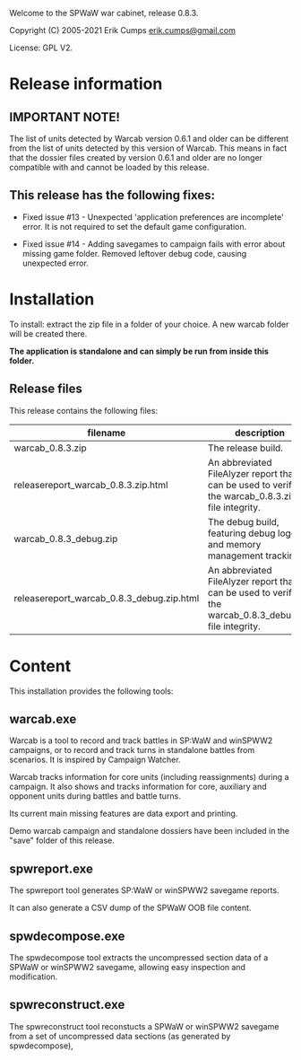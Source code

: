 Welcome to the SPWaW war cabinet, release 0.8.3.

Copyright (C) 2005-2021 Erik Cumps erik.cumps@gmail.com

License: GPL V2.

# Release information

## IMPORTANT NOTE!

The list of units detected by Warcab version 0.6.1 and older can be different
from the list of units detected by this version of Warcab. This means in fact
that the dossier files created by version 0.6.1 and older are no longer
compatible with and cannot be loaded by this release.

## This release has the following fixes:

* Fixed issue #13 - Unexpected 'application preferences are incomplete' error.
    It is not required to set the default game configuration.

* Fixed issue #14 - Adding savegames to campaign fails with error about missing game folder.
    Removed leftover debug code, causing unexpected error. 

# Installation

To install: extract the zip file in a folder of your choice. A new warcab folder will be created there.

**The application is standalone and can simply be run from inside this folder.**

## Release files

This release contains the following files:

| filename | description |
| --- | --- |
| warcab_0.8.3.zip | The release build. |
| releasereport_warcab_0.8.3.zip.html | An abbreviated FileAlyzer report that can be used to verify the warcab_0.8.3.zip file integrity. |
| warcab_0.8.3_debug.zip | The debug build, featuring debug logging and memory management tracking. |
| releasereport_warcab_0.8.3_debug.zip.html | An abbreviated FileAlyzer report that can be used to verify the warcab_0.8.3_debug.zip file integrity. |

# Content

This installation provides the following tools:

## warcab.exe

  Warcab is a tool to record and track battles in SP:WaW and winSPWW2 campaigns, or to record and track turns in standalone battles from scenarios. It is inspired by Campaign Watcher.

  Warcab tracks information for core units (including reassignments) during a campaign. It also shows and tracks information for core, auxiliary and opponent units during battles and battle turns.

  Its current main missing features are data export and printing.

  Demo warcab campaign and standalone dossiers have been included in the "save" folder of this release.

## spwreport.exe

  The spwreport tool generates SP:WaW or winSPWW2 savegame reports.

  It can also generate a CSV dump of the SPWaW OOB file content.

## spwdecompose.exe

  The spwdecompose tool extracts the uncompressed section data of a SPWaW or winSPWW2 savegame, allowing easy inspection and modification.

## spwreconstruct.exe

  The spwreconstruct tool reconstucts a SPWaW or winSPWW2 savegame from a set of uncompressed data sections (as generated by spwdecompose),
